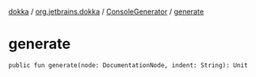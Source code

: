 [dokka](../../index.md) / [org.jetbrains.dokka](../index.md) / [ConsoleGenerator](index.md) / [generate](generate.md)

# generate

```
public fun generate(node: DocumentationNode, indent: String): Unit
```
